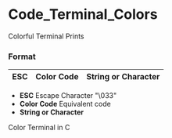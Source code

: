 # Code_Terminal_Colors
Colorful Terminal Prints


### Format
| ESC | Color Code | String or Character|
|-----|------------|--------------------|

* <strong>ESC</strong> Escape Character "\033" 
* <strong>Color Code</strong>  Equivalent code
* <strong>String or Character </strong> 

Color Terminal in C
